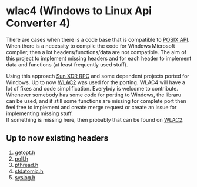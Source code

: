 # wlac4 (Windows to Linux Api Converter 4)  
  
There are cases when there is a code base that is compatible to [POSIX API](https://en.wikipedia.org/wiki/POSIX).
When there is a necessity to compile the code for Windows Microsoft compiler, then a lot headers/functions/data are not compatible.
The aim of this project to implement missing headers and for each header to implement data and functions (at least frequently used stuff). 
  
Using this approach [Sun XDR RPC](https://web.cs.wpi.edu/~rek/DCS/D04/SunRPC.html) and some dependent projects ported for Windows.
Up to now [WLAC2](https://github.com/davitkalantaryan/wlac2) was used for the porting.
WLAC4 will have a lot of fixes and code simplification. 
Everybdy is welcome to contribute. Whenever somebody has some code for porting to Windows, the libraru can be used, and if 
still some functions are missing for complete port then feel free to implement and create merge request or create an issue 
for implementing missing stuff.  
If something is missing here, then probably that can be found on [WLAC2](https://github.com/davitkalantaryan/wlac2).
  
## Up to now existing headers  
 1. [getopt.h](docs/includes/getopt.h.md)  
 2. [poll.h](docs/includes/poll.h.md)  
 3. [pthread.h](docs/includes/pthread.h.md)  
 4. [stdatomic.h](docs/includes/stdatomic.h.md)  
 5. [syslog.h](docs/includes/syslog.h.md)  
